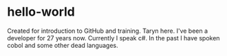 # hello-world
Created for introduction to GitHub and training.
Taryn here. I've been a developer for 27 years now.
Currently I speak c#. In the past I have spoken cobol and some other dead languages.
